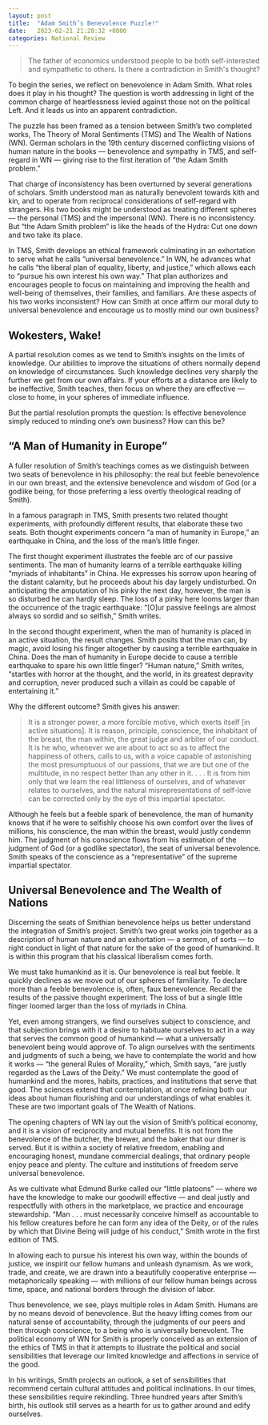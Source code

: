 ```yaml
---
layout: post
title:  "Adam Smith’s Benevolence Puzzle!"
date:   2023-02-21 21:28:32 +0800
categories: National Review
---
```

<blockquote>The father of economics understood people to be both self-interested and sympathetic to others. Is there a contradiction in Smith's thought?</blockquote>

To begin the series, we reflect on benevolence in Adam Smith. What roles does it play in his thought? The question is worth addressing in light of the common charge of heartlessness levied against those not on the political Left. And it leads us into an apparent contradiction.

The puzzle has been framed as a tension between Smith’s two completed works, The Theory of Moral Sentiments (TMS) and The Wealth of Nations (WN). German scholars in the 19th century discerned conflicting visions of human nature in the books — benevolence and sympathy in TMS, and self-regard in WN — giving rise to the first iteration of “the Adam Smith problem.”

That charge of inconsistency has been overturned by several generations of scholars. Smith understood man as naturally benevolent towards kith and kin, and to operate from reciprocal considerations of self-regard with strangers. His two books might be understood as treating different spheres — the personal (TMS) and the impersonal (WN). There is no inconsistency. But “the Adam Smith problem” is like the heads of the Hydra: Cut one down and two take its place.

In TMS, Smith develops an ethical framework culminating in an exhortation to serve what he calls “universal benevolence.” In WN, he advances what he calls “the liberal plan of equality, liberty, and justice,” which allows each to “pursue his own interest his own way.” That plan authorizes and encourages people to focus on maintaining and improving the health and well-being of themselves, their families, and familiars. Are these aspects of his two works inconsistent? How can Smith at once affirm our moral duty to universal benevolence and encourage us to mostly mind our own business?


## Wokesters, Wake!

A partial resolution comes as we tend to Smith’s insights on the limits of knowledge. Our abilities to improve the situations of others normally depend on knowledge of circumstances. Such knowledge declines very sharply the further we get from our own affairs. If your efforts at a distance are likely to be ineffective, Smith teaches, then focus on where they are effective — close to home, in your spheres of immediate influence.


But the partial resolution prompts the question: Is effective benevolence simply reduced to minding one’s own business? How can this be?

## “A Man of Humanity in Europe”

A fuller resolution of Smith’s teachings comes as we distinguish between two seats of benevolence in his philosophy: the real but feeble benevolence in our own breast, and the extensive benevolence and wisdom of God (or a godlike being, for those preferring a less overtly theological reading of Smith).

In a famous paragraph in TMS, Smith presents two related thought experiments, with profoundly different results, that elaborate these two seats. Both thought experiments concern “a man of humanity in Europe,” an earthquake in China, and the loss of the man’s little finger.

The first thought experiment illustrates the feeble arc of our passive sentiments. The man of humanity learns of a terrible earthquake killing “myriads of inhabitants” in China. He expresses his sorrow upon hearing of the distant calamity, but he proceeds about his day largely undisturbed. On anticipating the amputation of his pinky the next day, however, the man is so disturbed he can hardly sleep. The loss of a pinky here looms larger than the occurrence of the tragic earthquake: “[O]ur passive feelings are almost always so sordid and so selfish,” Smith writes.

In the second thought experiment, when the man of humanity is placed in an active situation, the result changes. Smith posits that the man can, by magic, avoid losing his finger altogether by causing a terrible earthquake in China. Does the man of humanity in Europe decide to cause a terrible earthquake to spare his own little finger? “Human nature,” Smith writes, “startles with horror at the thought, and the world, in its greatest depravity and corruption, never produced such a villain as could be capable of entertaining it.”

Why the different outcome? Smith gives his answer:

<blockquote>It is a stronger power, a more forcible motive, which exerts itself [in active situations]. It is reason, principle, conscience, the inhabitant of the breast, the man within, the great judge and arbiter of our conduct. It is he who, whenever we are about to act so as to affect the happiness of others, calls to us, with a voice capable of astonishing the most presumptuous of our passions, that we are but one of the multitude, in no respect better than any other in it. . . . It is from him only that we learn the real littleness of ourselves, and of whatever relates to ourselves, and the natural misrepresentations of self-love can be corrected only by the eye of this impartial spectator.</blockquote>

Although he feels but a feeble spark of benevolence, the man of humanity knows that if he were to selfishly choose his own comfort over the lives of millions, his conscience, the man within the breast, would justly condemn him. The judgment of his conscience flows from his estimation of the judgment of God (or a godlike spectator), the seat of universal benevolence. Smith speaks of the conscience as a “representative” of the supreme impartial spectator.

## Universal Benevolence and The Wealth of Nations

Discerning the seats of Smithian benevolence helps us better understand the integration of Smith’s project. Smith’s two great works join together as a description of human nature and an exhortation — a sermon, of sorts — to right conduct in light of that nature for the sake of the good of humankind. It is within this program that his classical liberalism comes forth.

We must take humankind as it is. Our benevolence is real but feeble. It quickly declines as we move out of our spheres of familiarity. To declare more than a feeble benevolence is, often, faux benevolence. Recall the results of the passive thought experiment: The loss of but a single little finger loomed larger than the loss of myriads in China.

Yet, even among strangers, we find ourselves subject to conscience, and that subjection brings with it a desire to habituate ourselves to act in a way that serves the common good of humankind — what a universally benevolent being would approve of. To align ourselves with the sentiments and judgments of such a being, we have to contemplate the world and how it works — “the general Rules of Morality,” which, Smith says, “are justly regarded as the Laws of the Deity.” We must contemplate the good of humankind and the mores, habits, practices, and institutions that serve that good. The sciences extend that contemplation, at once refining both our ideas about human flourishing and our understandings of what enables it. These are two important goals of The Wealth of Nations.

The opening chapters of WN lay out the vision of Smith’s political economy, and it is a vision of reciprocity and mutual benefits. It is not from the benevolence of the butcher, the brewer, and the baker that our dinner is served. But it is within a society of relative freedom, enabling and encouraging honest, mundane commercial dealings, that ordinary people enjoy peace and plenty. The culture and institutions of freedom serve universal benevolence.

As we cultivate what Edmund Burke called our “little platoons” — where we have the knowledge to make our goodwill effective — and deal justly and respectfully with others in the marketplace, we practice and encourage stewardship. “Man . . . must necessarily conceive himself as accountable to his fellow creatures before he can form any idea of the Deity, or of the rules by which that Divine Being will judge of his conduct,” Smith wrote in the first edition of TMS.

In allowing each to pursue his interest his own way, within the bounds of justice, we inspirit our fellow humans and unleash dynamism. As we work, trade, and create, we are drawn into a beautifully cooperative enterprise — metaphorically speaking — with millions of our fellow human beings across time, space, and national borders through the division of labor.

Thus benevolence, we see, plays multiple roles in Adam Smith. Humans are by no means devoid of benevolence. But the heavy lifting comes from our natural sense of accountability, through the judgments of our peers and then through conscience, to a being who is universally benevolent. The political economy of WN for Smith is properly conceived as an extension of the ethics of TMS in that it attempts to illustrate the political and social sensibilities that leverage our limited knowledge and affections in service of the good.

In his writings, Smith projects an outlook, a set of sensibilities that recommend certain cultural attitudes and political inclinations. In our times, these sensibilities require rekindling. Three hundred years after Smith’s birth, his outlook still serves as a hearth for us to gather around and edify ourselves.

